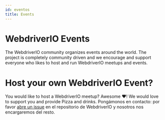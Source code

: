 ```yaml
---
id: eventos
title: Events
---
```


# WebdriverIO Events

The WebdriverIO community organizes events around the world. The project is completely community driven and we encourage and support everyone who likes to host and run WebdriverIO meetups and events.

<EventList></EventList>

# Host your own WebdriverIO Event?

You would like to host a WebdriverIO meetup? Awesome ❤️! We would love to support you and provide Pizza and drinks. Pongámonos en contacto: por favor [abre un issue](https://github.com/webdriverio/webdriverio/issues/new?assignees=\&labels=Event+%F0%9F%93%85%2CNeeds+Triaging+%E2%8F%B3\&projects=\&template=event-proposal.yml\&title=%5B%F0%9F%93%85+Event+Suggestion%5D%3A+%3Ctitle%3E) en el repositorio de WebdriverIO y nosotros nos encargaremos del resto.
